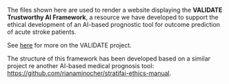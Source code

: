 
The files shown here are used to render a website displaying the **VALIDATE Trustworthy AI Framework**, a resource we have developed to support the ethical development of an AI-based prognostic tool for outcome prediction of acute stroke patients. 

See [here](https://validate-project.eu) for more on the VALIDATE project. 

The structure of this framework has been developed based on a similar project re another AI-based medical prognosis tool: https://github.com/rianaminocher/stratifai-ethics-manual. 

